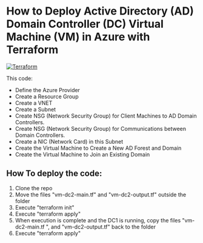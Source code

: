# How to Deploy Active Directory (AD) Domain Controller (DC) Virtual Machine (VM) in Azure with Terraform
[![Terraform](https://img.shields.io/badge/terraform-v1.3+-blue.svg)](https://www.terraform.io/downloads.html)

This code:

* Define the Azure Provider
* Create a Resource Group
* Create a VNET
* Create a Subnet
* Create NSG (Network Security Group) for Client Machines to AD Domain Controllers.
* Create NSG (Network Security Group) for Communications between Domain Controllers.
* Create a NIC (Network Card) in this Subnet
* Create the Virtual Machine to Create a New AD Forest and Domain
* Create the Virtual Machine to Join an Existing Domain

## How To deploy the code:

1. Clone the repo
2. Move the files "vm-dc2-main.tf" and "vm-dc2-output.tf" outside the folder
3. Execute "terraform init"
4. Execute "terraform apply"
5. When execution is complete and the DC1 is running, copy the files "vm-dc2-main.tf ", and "vm-dc2-output.tf" back to the folder
6. Execute "terraform apply"
